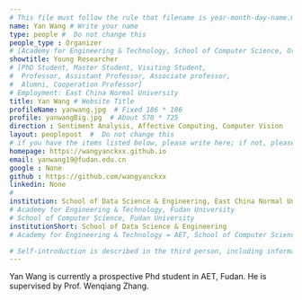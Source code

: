 ```yaml
---
# This file must follow the rule that filename is year-month-day-name.md .
name: Yan Wang # Write your name
type: people #  Do not change this
people_type : Organizer
# [Academy for Engineering & Technology, School of Computer Science, Organizer]
showtitle: Young Researcher
# [PhD Student, Master Student, Visiting Student,
#  Professor, Assistant Professor, Associate professor,
#  Alumni, Cooperation Professor]
# Employment: East China Normal University
title: Yan Wang # Website Title
profileName: yanwang.jpg  # Fixed 186 * 186
profile: yanwangBig.jpg  # About 570 * 725
direction : Sentiment Analysis, Affective Computing, Computer Vision
layout: peoplepost  #  Do not change this
# if you have the items listed below, please write here; if not, please write None.
homepage: https://wangyanckxx.github.io
email: yanwang19@fudan.edu.cn 
google : None
github : https://github.com/wangyanckxx
linkedin: None
# 
institution: School of Data Science & Engineering, East China Normal University, Shanghai, China
# Academy for Engineering & Technology, Fudan University
# School of Computer Science, Fudan University
institutionShort: School of Data Science & Engineering
# Academy for Engineering & Technology = AET, School of Computer Science = SCS

# Self-introduction is described in the third person, including information such as educational experience
---
```


Yan Wang is currently a prospective Phd student in AET, Fudan. He is supervised by Prof. Wenqiang Zhang. 

